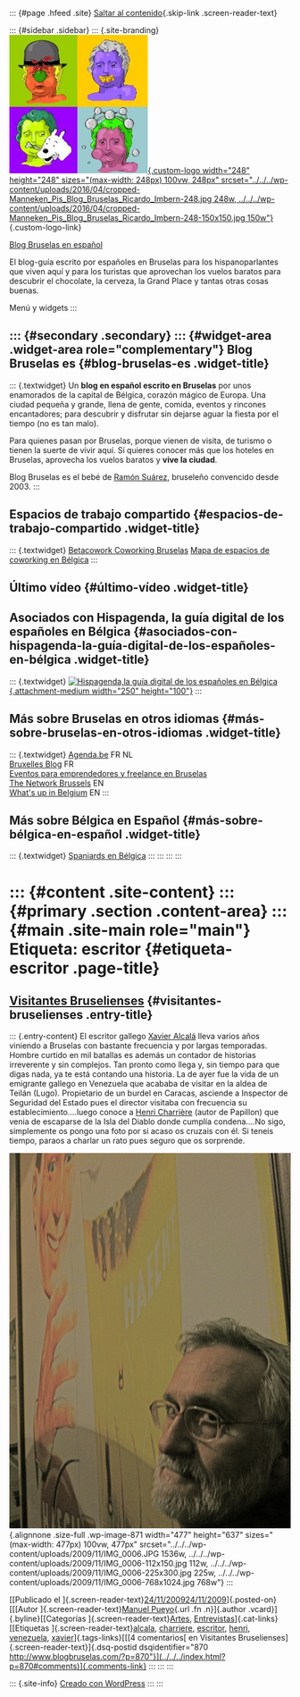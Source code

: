 ::: {#page .hfeed .site}
[Saltar al contenido](index.html#content){.skip-link
.screen-reader-text}

::: {#sidebar .sidebar}
::: {.site-branding}
[![](../../../wp-content/uploads/2016/04/cropped-Manneken_Pis_Blog_Bruselas_Ricardo_Imbern-248.jpg){.custom-logo
width="248" height="248" sizes="(max-width: 248px) 100vw, 248px"
srcset="../../../wp-content/uploads/2016/04/cropped-Manneken_Pis_Blog_Bruselas_Ricardo_Imbern-248.jpg 248w, ../../../wp-content/uploads/2016/04/cropped-Manneken_Pis_Blog_Bruselas_Ricardo_Imbern-248-150x150.jpg 150w"}](../../../index.html){.custom-logo-link}

[Blog Bruselas en español](../../../index.html)

El blog-guía escrito por españoles en Bruselas para los hispanoparlantes
que viven aquí y para los turistas que aprovechan los vuelos baratos
para descubrir el chocolate, la cerveza, la Grand Place y tantas otras
cosas buenas.

Menú y widgets
:::

::: {#secondary .secondary}
::: {#widget-area .widget-area role="complementary"}
Blog Bruselas es {#blog-bruselas-es .widget-title}
----------------

::: {.textwidget}
Un **blog en español escrito en Bruselas** por unos enamorados de la
capital de Bélgica, corazón mágico de Europa. Una ciudad pequeña y
grande, llena de gente, comida, eventos y rincones encantadores; para
descubrir y disfrutar sin dejarse aguar la fiesta por el tiempo (no es
tan malo).

Para quienes pasan por Bruselas, porque vienen de visita, de turismo o
tienen la suerte de vivir aquí. Sí quieres conocer más que los hoteles
en Bruselas, aprovecha los vuelos baratos y **vive la ciudad**.

Blog Bruselas es el bebé de [Ramón Suárez](http://www.ramonsuarez.com),
bruseleño convencido desde 2003.
:::

Espacios de trabajo compartido {#espacios-de-trabajo-compartido .widget-title}
------------------------------

::: {.textwidget}
[Betacowork Coworking Bruselas](http://www.betacowork.com) [Mapa de
espacios de coworking en Bélgica](http://coworkingbelgium.com)
:::

Último vídeo {#último-vídeo .widget-title}
------------

Asociados con Hispagenda, la guía digital de los españoles en Bélgica {#asociados-con-hispagenda-la-guía-digital-de-los-españoles-en-bélgica .widget-title}
---------------------------------------------------------------------

::: {.textwidget}
[![Hispagenda,la guía digital de los españoles en
Bélgica](../../../wp-content/uploads/2010/04/Hispagenda-250px.gif "Hispagenda, la guía digital de los españoles en Bélgica"){.attachment-medium
width="250" height="100"}](http://www.hispagenda.com)
:::

Más sobre Bruselas en otros idiomas {#más-sobre-bruselas-en-otros-idiomas .widget-title}
-----------------------------------

::: {.textwidget}
[Agenda.be](http://www.agenda.be) FR NL\
[Bruxelles Blog](http://www.bxlblog.be/) FR\
[Eventos para emprendedores y freelance en
Bruselas](http://www.betacowork.com/events/)\
[The Network
Brussels](http://groups.yahoo.com/group/TheNetworkBrussels/) EN\
[What\'s up in Belgium](http://www.whatsupin.be/) EN
:::

Más sobre Bélgica en Español {#más-sobre-bélgica-en-español .widget-title}
----------------------------

::: {.textwidget}
[Spaniards en Bélgica](http://www.spaniards.es/paises/belgica)
:::
:::
:::
:::

::: {#content .site-content}
::: {#primary .section .content-area}
::: {#main .site-main role="main"}
Etiqueta: escritor {#etiqueta-escritor .page-title}
==================

[Visitantes Bruselienses](../../../index.html?p=870) {#visitantes-bruselienses .entry-title}
----------------------------------------------------

::: {.entry-content}
El escritor gallego [Xavier Alcalá](http://xavieralcala.org/) lleva
varios años viniendo a Bruselas con bastante frecuencia y por largas
temporadas. Hombre curtido en mil batallas es además un contador de
historias irreverente y sin complejos. Tan pronto como llega y, sin
tiempo para que digas nada, ya te está contando una historia. La de ayer
fue la vida de un emigrante gallego en Venezuela que acababa de visitar
en la aldea de Teilán (Lugo). Propietario de un burdel en Caracas,
asciende a Inspector de Seguridad del Estado pues el director visitaba
con frecuencia su establecimiento....luego conoce a [Henri
Charrière](http://es.wikipedia.org/wiki/Henri_Charri%C3%A8re) (autor de
Papillon) que venia de escaparse de la Isla del Diablo donde cumplía
condena....No sigo, simplemente os pongo una foto por si acaso os
cruzais con él. Si teneis tiempo, paraos a charlar un rato pues seguro
que os sorprende.

![IMG\_0006](../../../wp-content/uploads/2009/11/IMG_0006.JPG){.alignnone
.size-full .wp-image-871 width="477" height="637"
sizes="(max-width: 477px) 100vw, 477px"
srcset="../../../wp-content/uploads/2009/11/IMG_0006.JPG 1536w, ../../../wp-content/uploads/2009/11/IMG_0006-112x150.jpg 112w, ../../../wp-content/uploads/2009/11/IMG_0006-225x300.jpg 225w, ../../../wp-content/uploads/2009/11/IMG_0006-768x1024.jpg 768w"}
:::

[[Publicado el
]{.screen-reader-text}[24/11/200924/11/2009](../../../index.html?p=870)]{.posted-on}[[[Autor
]{.screen-reader-text}[Manuel
Pueyo](../../author/easysun/index.html){.url .fn .n}]{.author
.vcard}]{.byline}[[Categorías
]{.screen-reader-text}[Artes](../../category/artes/index.html),
[Entrevistas](../../category/entrevistas/index.html)]{.cat-links}[[Etiquetas
]{.screen-reader-text}[alcala](../alcala/index.html),
[charriere](../charriere/index.html), [escritor](index.html),
[henri](../henri/index.html), [venezuela](../venezuela/index.html),
[xavier](../xavier/index.html)]{.tags-links}[[[4 comentarios[ en
Visitantes Bruselienses]{.screen-reader-text}]{.dsq-postid
dsqidentifier="870 http://www.blogbruselas.com/?p=870"}](../../../index.html?p=870#comments)]{.comments-link}
:::
:::
:::

::: {.site-info}
[Creado con WordPress](https://es.wordpress.org/)
:::
:::
